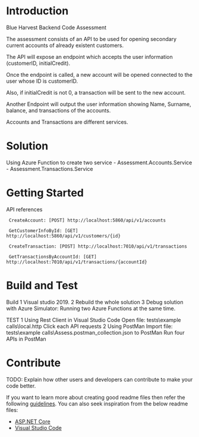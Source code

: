 # Introduction 
Blue Harvest Backend Code Assessment

The assessment consists of an API to be used for opening secondary current accounts of already existent customers.

The API will expose an endpoint which accepts the user information (customerID, initialCredit).

Once the endpoint is called, a new account will be opened connected to the user whose ID is customerID.

Also, if initialCredit is not 0, a transaction will be sent to the new account.

Another Endpoint will output the user information showing Name, Surname, balance, and transactions of the accounts.

Accounts and Transactions are different services.

# Solution
Using Azure Function to create two service 
    - Assessment.Accounts.Service
    - Assessment.Transactions.Service

# Getting Started

API references

     CreateAccount: [POST] http://localhost:5860/api/v1/accounts

     GetCustomerInfoById: [GET] http://localhost:5860/api/v1/customers/{id}

     CreateTransaction: [POST] http://localhost:7010/api/v1/transactions

     GetTransactionsByAccountId: [GET] http://localhost:7010/api/v1/transactions/{accountId}

# Build and Test
Build 
    1 Visual studio 2019. 
    2 Rebuild the whole solution
    3 Debug solution with Azure Simulator: Running two Azure Functions at the same time.

TEST
    1 Using Rest Client in Visual Studio Code
        Open file: tests\example calls\local.http
        Click each API requests
    2 Using PostMan 
        Import file: tests\example calls\Assess.postman_collection.json to PostMan
        Run four APIs in PostMan

# Contribute
TODO: Explain how other users and developers can contribute to make your code better. 

If you want to learn more about creating good readme files then refer the following [guidelines](https://www.visualstudio.com/en-us/docs/git/create-a-readme). You can also seek inspiration from the below readme files:
- [ASP.NET Core](https://github.com/aspnet/Home)
- [Visual Studio Code](https://github.com/Microsoft/vscode)
